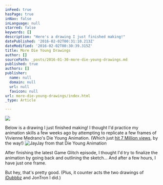 ```yaml
---
inFeed: true
hasPage: true
inNav: false
inLanguage: null
starred: false
keywords: []
description: "Here's a drawing I just finished making!"
datePublished: '2016-02-02T00:31:10.213Z'
dateModified: '2016-02-02T00:30:39.315Z'
title: More Die Young Drawings
author: []
sourcePath: _posts/2016-01-30-more-die-young-drawings.md
published: true
authors: []
publisher:
  name: null
  domain: null
  url: null
  favicon: null
url: more-die-young-drawings/index.html
_type: Article

---
```

![](https://the-grid-user-content.s3-us-west-2.amazonaws.com/90f1ecd8-f54e-462e-b535-b490bfdcd55e.jpg)

Below is a drawing I just finished making! I thought I'd practice my animation skills a few weeks ago by attempting to replicate a few frames of Vivienne Medrano's Die Young Animation. (Which just [hit 7 Million views][0], by the way!)
![JayJay from that Die Young Animation](https://s3-us-west-2.amazonaws.com/the-grid-img/p/32d46321d0d158e5d8d8724e26dbe5b18b635d79.jpg)

After finishing the latest Game Glitch episode, I thought I'd try to finalize the animation by going back and outlining the sketch... And after a few hours, I have just one frame.

But hey, that's pretty good. (Plus, it counter acts the two drawings of [iDubbbz][1] and JonTron I did.)

[0]: https://www.youtube.com/watch?v=-PKNuZovuSw
[1]: http://www.averymiller.org/some-older-drawings/